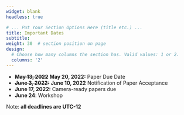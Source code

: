 ```yaml
---
widget: blank
headless: true

# ... Put Your Section Options Here (title etc.) ...
title: Important Dates
subtitle:
weight: 30  # section position on page
design:
  # Choose how many columns the section has. Valid values: 1 or 2.
  columns: '2'
---
```


- ~~**May 13, 2022**~~ **May 20, 2022:** Paper Due Date
- ~~**June 3, 2022:**~~ **June 10, 2022** Notification of Paper Acceptance
- **June 17, 2022:** Camera-ready papers due
- **June 24**: Workshop

Note: **all deadlines are UTC-12**
